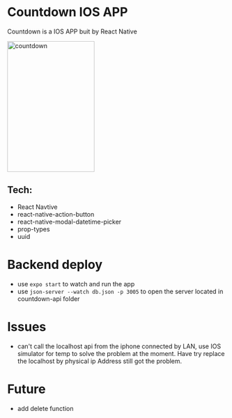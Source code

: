 # Countdown IOS APP

Countdown is a IOS APP buit by React Native

<!-- ![alt text](./assets/countdown.png =200x300) -->
<img src="countdown.png" alt="countdown" width="200" height="300"/>

## Tech:

- React Navtive
- react-native-action-button
- react-native-modal-datetime-picker
- prop-types
- uuid

# Backend deploy

- use `expo start` to watch and run the app
- use `json-server --watch db.json -p 3005` to open the server located in countdown-api folder

# Issues

- can't call the localhost api from the iphone connected by LAN, use IOS simulator for temp to solve the problem at the moment. Have try replace the localhost by physical ip Address still got the problem.

# Future

- add delete function
